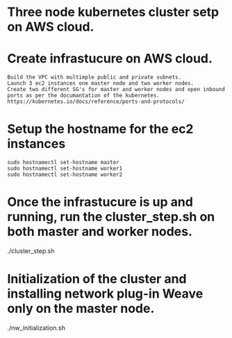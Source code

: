 # Three node kubernetes cluster setp on AWS cloud.
# Create infrastucure on AWS cloud.
	Build the VPC with multimple public and private subnets.
	Launch 3 ec2 instances one master node and two worker nodes.
	Create two different SG's for master and worker nodes and open inbound ports as per the documantation of the kubernetes.
	https://kubernetes.io/docs/reference/ports-and-protocols/
# Setup the hostname for the ec2 instances
	sudo hostnamectl set-hostname master
	sudo hostnamectl set-hostname worker1
	sudo hostnamectl set-hostname worker2
# Once the infrastucure is up and running, run the cluster_step.sh on both master and worker nodes.
./cluster_step.sh

# Initialization of the cluster and installing network plug-in Weave only on the master node.
./nw_initialization.sh

